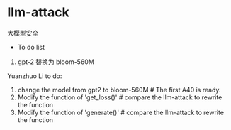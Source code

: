 # llm-attack
大模型安全

* To do list 
1. gpt-2 替换为 bloom-560M

Yuanzhuo Li to do:
1. change the model from gpt2 to bloom-560M # The  first A40 is ready.
2. Modify the function of 'get_loss()' # compare the llm-attack to rewrite the function
3. Modify the function of 'generate()'  # compare the llm-attack to rewrite the function
